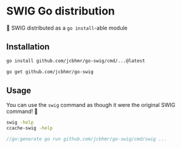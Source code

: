# SWIG Go distribution

🥤 SWIG distributed as a `go install`-able module

## Installation

```sh
go install github.com/jcbhmr/go-swig/cmd/...@latest
```

```sh
go get github.com/jcbhmr/go-swig
```

## Usage

You can use the `swig` command as though it were the original SWIG command! 🚀

```sh
swig -help
ccache-swig -help
```

```go
//go:generate go run github.com/jcbhmr/go-swig/cmd/swig ...
```
